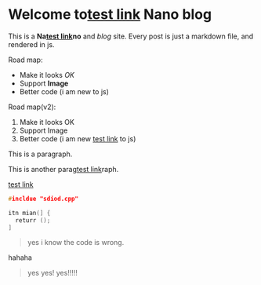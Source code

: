 # Welcome to[test link](https://www.apple.com) Nano blog

This is a **Na[test link](https://www.apple.com)no** and *blog* site. Every post is just a markdown file, and rendered in js.

Road map:

- Make it looks *OK*
- Support **Image**
- Better code (i am new to js)

Road map(v2):

1. Make it looks OK
2. Support Image
3. Better code (i am new [test link](https://www.apple.com) to js)

This is a paragraph.

This is another parag[test link](https://www.apple.com)raph.

[test link](https://www.apple.com)

``` C++
#incldue "sdiod.cpp"

itn mian(] {
  returr ();
]
```

>yes i know the code is wrong.

hahaha

>yes
>yes!
>yes!!!!!
